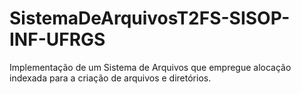 # SistemaDeArquivosT2FS-SISOP-INF-UFRGS
Implementação de um Sistema de Arquivos que empregue alocação indexada para a criação de arquivos e diretórios.
